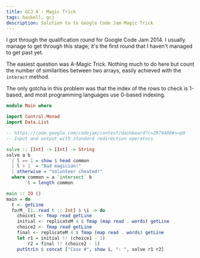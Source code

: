 ```yaml
---
title: GCJ A - Magic Trick
tags: haskell, gcj
description: Solution to to Google Code Jam Magic Trick
---
```


I got through the qualification round for Google Code Jam 2014. I usually manage
to get through this stage; it's the first round that I haven't managed to get
past yet.

The easiest question was A-Magic Trick. Nothing much to do here but count the
number of similarities between two arrays, easily achieved with the `interact`
method.

The only gotcha in this problem was that the index of the rows to check is
1-based, and most programming languages use 0-based indexing.

```haskell
module Main where

import Control.Monad
import Data.List

-- https://code.google.com/codejam/contest/dashboard?c=2974486#s=p0
-- Input and output with standard redirection operators

solve :: [Int] -> [Int] -> String
solve a b
  | l == 1 = show $ head common
  | l > 1  = "Bad magician!"
  | otherwise = "Volunteer cheated!"
  where common = a `intersect` b
        l = length common

main :: IO ()
main = do
  t <- getLine
  forM_ [1..read t :: Int] $ \i -> do
    choice1 <- fmap read getLine
    initial <- replicateM 4 $ fmap (map read . words) getLine
    choice2 <- fmap read getLine
    final <- replicateM 4 $ fmap (map read . words) getLine
    let r1 = initial !! (choice1 - 1)
        r2 = final !! (choice2 - 1)
    putStrLn $ concat ["Case #", show i, ": ", solve r1 r2]
```
